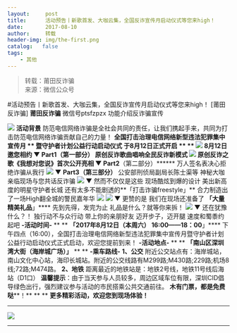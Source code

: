 ```yaml
---
layout:     post
title:      活动预告丨新歌首发、大咖云集，全国反诈宣传月启动仪式等您来high！
date:       2017-08-10
author:     转载
header-img: img/the-first.png
catalog:   false
tags:
    - 其他
---
```


<blockquote><p>转载：莆田反诈骗<br>
来源：微信公众号</p></blockquote>

#活动预告丨新歌首发、大咖云集，全国反诈宣传月启动仪式等您来high！
[莆田反诈骗]
**莆田反诈骗**
微信号ptsfzpzx
功能介绍反诈骗宣传

![]({{site.baseurl}}/postimg/oxzC2q0blKjpmBJ5bAcZMY2Kcxd8c5lzVnmKOgN12pJ177fV53Kk5u4LicP72eHKxfgDpmL3dmlTdYYETicOBHMQ.gif)
**活动背景**
防范电信网络诈骗是全社会共同的责任，让我们携起手来，共同为打击防范电信网络诈骗贡献自己的力量！
**全国打击治理电信网络新型违法犯罪集中宣传月
**
**暨守护者计划公益行动启动仪式**
**于8月12日正式开启**
**
**
![]({{site.baseurl}}/postimg/fDabsGkvnb0PXJkYvNoVNwBjoHZrfCKA86NiaOFwcalcNzyjibN8rFZNbTJGUic6iacsQCCNFg6DNSFhxYKCO2fwvA.png)
8月12日邀您相约
▼
**Part1（第一部分）**
原创反诈歌曲唱响全民反诈新模式
![]({{site.baseurl}}/postimg/fDabsGkvnb0PXJkYvNoVNwBjoHZrfCKAc8BMSz5Qt7pqCJyaVmcQHliaicib7IwlVbKtowYTeRATibnEqLcFoxE2tQ.gif)
原创反诈之歌《我想对您说》首次公开亮相
▼
**Part2****（第二部分）******
万人签名表决心拒绝诈骗从我行
![]({{site.baseurl}}/postimg/fDabsGkvnb0PXJkYvNoVNwBjoHZrfCKAdUs8nw2ovl2Jogibn3YG6WzSmRmQ8YDySdfnAah0yvR0diaSicxS49GoA.png)
▼
**Part3（第三部分）**
公安部刑侦局副局长陈士渠等
神秘大咖亲临现场与您共话反诈骗
![]({{site.baseurl}}/postimg/fDabsGkvnb0PXJkYvNoVNwBjoHZrfCKASuswccD7qMUqd0vkZG7Yv2ibgeF1zF3ZVOMiclWT4V9f10qJToy5V4yw.jpeg)
▼
然而不仅仅是这些
现场酷炫到爆的设计
美出新高度的明星守护者长城
还有太多不能剧透的**「打击诈骗freestyle」**
合力制造出了一场High翻全城的警民嘉年华
![]({{site.baseurl}}/postimg/fDabsGkvnb0PXJkYvNoVNwBjoHZrfCKAkDBN72EIffiaLdDp8f5toVvWhcRXZD6QZ9rQIyIEOHjvmQkTxibwo99w.png)
![]({{site.baseurl}}/postimg/fDabsGkvnb0PXJkYvNoVNwBjoHZrfCKAmyEAe5u8ud2M0sVwvpF8PNJQvsiaAesfkudZemZNQI9ulanSiaVe7Gdg.png)
▼
更赞的是
我们在现场还准备了
**「****大量精美礼品******」****
先到先得，发完为止
礼品是什么？就等你来拆！
![]({{site.baseurl}}/postimg/fDabsGkvnb0PXJkYvNoVNwBjoHZrfCKABEpHhXZxdShr3UF7pU2msP7iajxqG7HkuStjplNTMFWP8JaZB8jZrJw.jpeg)
▼
还在犹豫什么？！
独行动不与众行动
带上你的亲朋好友
迈开步子，迈开腿
速度和蜀黍约起吧
**-活动时间-**
**
**
**「****2017年8月12日（本周六）**
**16:00——18：00******」****
下午四点（16:00），全国打击治理电信网络新型违法犯罪集中宣传月暨守护者计划公益行动启动仪式正式启动，欢迎您提前到来！
**-活动地点-**
**
**
**「****南山区深圳湾大街（海岸城广场）****」**
**
**
**-乘车路线-**
**1、公交**
附近公交站点有：海岸城站，南山文化中心站，海印长城站。附近的公交线路有M299路;M430路;229路;机场8线;72路;M474路。
**2、地铁**
距离最近的地铁站是：地铁2号线，地铁11号线后海站（D1口）
**温馨提示**：由于当天参与人员较多，周边区域车位有限，深圳CID倡导绿色出行，强烈建议参与活动的市民搭乘公共交通前往。
**木有门票，都是免费哒****！**
**
**
**更多精彩活动，欢迎您到现场体验！**
****
![]({{site.baseurl}}/postimg/oxzC2q0blKjpmBJ5bAcZMY2Kcxd8c5lz9SzxP84O8gXVJEpVyM4wVt0eibdKtbB7iaR4E5cnoYkyMvUN0LhJic7TQ.jpeg)
****
